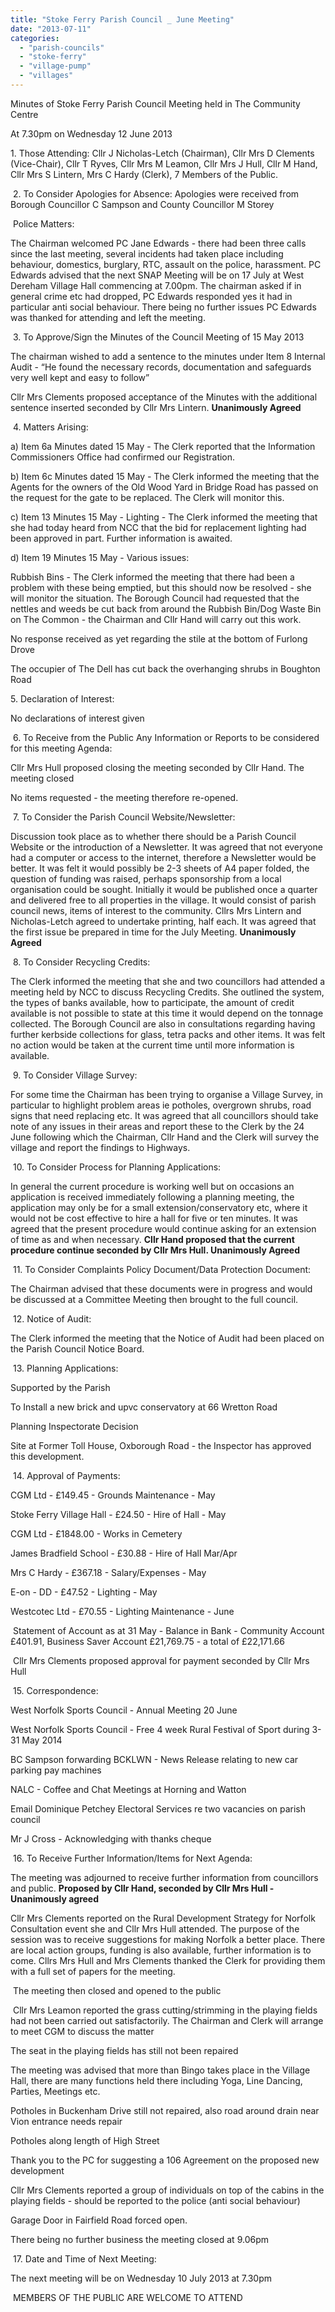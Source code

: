 ```yaml
---
title: "Stoke Ferry Parish Council _ June Meeting"
date: "2013-07-11"
categories: 
  - "parish-councils"
  - "stoke-ferry"
  - "village-pump"
  - "villages"
---
```


Minutes of Stoke Ferry Parish Council Meeting held in The Community Centre

At 7.30pm on Wednesday 12 June 2013

1\. Those Attending: Cllr J Nicholas-Letch (Chairman), Cllr Mrs D Clements (Vice-Chair), Cllr T Ryves, Cllr Mrs M Leamon, Cllr Mrs J Hull, Cllr M Hand, Cllr Mrs S Lintern, Mrs C Hardy (Clerk), 7 Members of the Public.

 2. To Consider Apologies for Absence: Apologies were received from Borough Councillor C Sampson and County Councillor M Storey

 Police Matters:

The Chairman welcomed PC Jane Edwards - there had been three calls since the last meeting, several incidents had taken place including behaviour, domestics, burglary, RTC, assault on the police, harassment. PC Edwards advised that the next SNAP Meeting will be on 17 July at West Dereham Village Hall commencing at 7.00pm. The chairman asked if in general crime etc had dropped, PC Edwards responded yes it had in particular anti social behaviour. There being no further issues PC Edwards was thanked for attending and left the meeting.

 3. To Approve/Sign the Minutes of the Council Meeting of 15 May 2013

The chairman wished to add a sentence to the minutes under Item 8 Internal Audit - “He found the necessary records, documentation and safeguards very well kept and easy to follow”

Cllr Mrs Clements proposed acceptance of the Minutes with the additional sentence inserted seconded by Cllr Mrs Lintern. **Unanimously Agreed**

 4. Matters Arising:

a) Item 6a Minutes dated 15 May - The Clerk reported that the Information Commissioners Office had confirmed our Registration.

b) Item 6c Minutes dated 15 May - The Clerk informed the meeting that the Agents for the owners of the Old Wood Yard in Bridge Road has passed on the request for the gate to be replaced. The Clerk will monitor this.

c) Item 13 Minutes 15 May - Lighting - The Clerk informed the meeting that she had today heard from NCC that the bid for replacement lighting had been approved in part. Further information is awaited.

d) Item 19 Minutes 15 May - Various issues:

Rubbish Bins - The Clerk informed the meeting that there had been a problem with these being emptied, but this should now be resolved - she will monitor the situation. The Borough Council had requested that the nettles and weeds be cut back from around the Rubbish Bin/Dog Waste Bin on The Common - the Chairman and Cllr Hand will carry out this work.

No response received as yet regarding the stile at the bottom of Furlong Drove

The occupier of The Dell has cut back the overhanging shrubs in Boughton Road

5\. Declaration of Interest:

No declarations of interest given

 6. To Receive from the Public Any Information or Reports to be considered for this meeting Agenda:

Cllr Mrs Hull proposed closing the meeting seconded by Cllr Hand. The meeting closed

No items requested - the meeting therefore re-opened.

 7. To Consider the Parish Council Website/Newsletter:

Discussion took place as to whether there should be a Parish Council Website or the introduction of a Newsletter. It was agreed that not everyone had a computer or access to the internet, therefore a Newsletter would be better. It was felt it would possibly be 2-3 sheets of A4 paper folded, the question of funding was raised, perhaps sponsorship from a local organisation could be sought. Initially it would be published once a quarter and delivered free to all properties in the village. It would consist of parish council news, items of interest to the community. Cllrs Mrs Lintern and Nicholas-Letch agreed to undertake printing, half each. It was agreed that the first issue be prepared in time for the July Meeting. **Unanimously Agreed**

 8. To Consider Recycling Credits:

The Clerk informed the meeting that she and two councillors had attended a meeting held by NCC to discuss Recycling Credits. She outlined the system, the types of banks available, how to participate, the amount of credit available is not possible to state at this time it would depend on the tonnage collected. The Borough Council are also in consultations regarding having further kerbside collections for glass, tetra packs and other items. It was felt no action would be taken at the current time until more information is available.

 9. To Consider Village Survey:

For some time the Chairman has been trying to organise a Village Survey, in particular to highlight problem areas ie potholes, overgrown shrubs, road signs that need replacing etc. It was agreed that all councillors should take note of any issues in their areas and report these to the Clerk by the 24 June following which the Chairman, Cllr Hand and the Clerk will survey the village and report the findings to Highways.

 10. To Consider Process for Planning Applications:

In general the current procedure is working well but on occasions an application is received immediately following a planning meeting, the application may only be for a small extension/conservatory etc, where it would not be cost effective to hire a hall for five or ten minutes. It was agreed that the present procedure would continue asking for an extension of time as and when necessary. **Cllr Hand proposed that the current procedure continue seconded by Cllr Mrs Hull. Unanimously Agreed**

 11. To Consider Complaints Policy Document/Data Protection Document:

The Chairman advised that these documents were in progress and would be discussed at a Committee Meeting then brought to the full council.

 12. Notice of Audit:

The Clerk informed the meeting that the Notice of Audit had been placed on the Parish Council Notice Board.

 13. Planning Applications:

Supported by the Parish

To Install a new brick and upvc conservatory at 66 Wretton Road

Planning Inspectorate Decision

Site at Former Toll House, Oxborough Road - the Inspector has approved this development.

 14. Approval of Payments:

CGM Ltd - £149.45 - Grounds Maintenance - May

Stoke Ferry Village Hall - £24.50 - Hire of Hall - May

CGM Ltd - £1848.00 - Works in Cemetery

James Bradfield School - £30.88 - Hire of Hall Mar/Apr

Mrs C Hardy - £367.18 - Salary/Expenses - May

E-on - DD - £47.52 - Lighting - May

Westcotec Ltd - £70.55 - Lighting Maintenance - June

 Statement of Account as at 31 May - Balance in Bank - Community Account £401.91, Business Saver Account £21,769.75 - a total of £22,171.66

 Cllr Mrs Clements proposed approval for payment seconded by Cllr Mrs Hull

 15. Correspondence:

West Norfolk Sports Council - Annual Meeting 20 June

West Norfolk Sports Council - Free 4 week Rural Festival of Sport during 3-31 May 2014

BC Sampson forwarding BCKLWN - News Release relating to new car parking pay machines

NALC - Coffee and Chat Meetings at Horning and Watton

Email Dominique Petchey Electoral Services re two vacancies on parish council

Mr J Cross - Acknowledging with thanks cheque

 16. To Receive Further Information/Items for Next Agenda:

The meeting was adjourned to receive further information from councillors and public. **Proposed by Cllr Hand, seconded by Cllr Mrs Hull - Unanimously agreed**

Cllr Mrs Clements reported on the Rural Development Strategy for Norfolk Consultation event she and Cllr Mrs Hull attended. The purpose of the session was to receive suggestions for making Norfolk a better place. There are local action groups, funding is also available, further information is to come. Cllrs Mrs Hull and Mrs Clements thanked the Clerk for providing them with a full set of papers for the meeting.

 The meeting then closed and opened to the public

 Cllr Mrs Leamon reported the grass cutting/strimming in the playing fields had not been carried out satisfactorily. The Chairman and Clerk will arrange to meet CGM to discuss the matter

The seat in the playing fields has still not been repaired

The meeting was advised that more than Bingo takes place in the Village Hall, there are many functions held there including Yoga, Line Dancing, Parties, Meetings etc.

Potholes in Buckenham Drive still not repaired, also road around drain near Vion entrance needs repair

Potholes along length of High Street

Thank you to the PC for suggesting a 106 Agreement on the proposed new development

Cllr Mrs Clements reported a group of individuals on top of the cabins in the playing fields - should be reported to the police (anti social behaviour)

Garage Door in Fairfield Road forced open.

There being no further business the meeting closed at 9.06pm

 17. Date and Time of Next Meeting:

The next meeting will be on Wednesday 10 July 2013 at 7.30pm

 MEMBERS OF THE PUBLIC ARE WELCOME TO ATTEND
